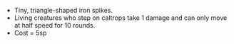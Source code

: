 - Tiny, triangle-shaped iron spikes. 
- Living creatures who step on caltrops take 1 damage and can only move at half speed for 10 rounds.
- Cost = 5sp